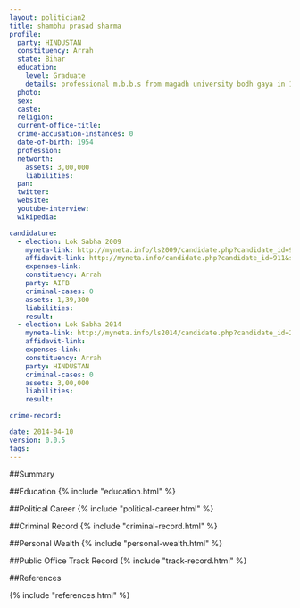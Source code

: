 ```yaml
---
layout: politician2
title: shambhu prasad sharma
profile: 
  party: HINDUSTAN
  constituency: Arrah
  state: Bihar
  education: 
    level: Graduate
    details: professional m.b.b.s from magadh university bodh gaya in 1975  higher madhyamik school hitnarayan shetriya high school arrah 1965
  photo: 
  sex: 
  caste: 
  religion: 
  current-office-title: 
  crime-accusation-instances: 0
  date-of-birth: 1954
  profession: 
  networth: 
    assets: 3,00,000
    liabilities: 
  pan: 
  twitter: 
  website: 
  youtube-interview: 
  wikipedia: 

candidature: 
  - election: Lok Sabha 2009
    myneta-link: http://myneta.info/ls2009/candidate.php?candidate_id=911
    affidavit-link: http://myneta.info/candidate.php?candidate_id=911&scan=original
    expenses-link: 
    constituency: Arrah 
    party: AIFB
    criminal-cases: 0
    assets: 1,39,300
    liabilities: 
    result:  
  - election: Lok Sabha 2014
    myneta-link: http://myneta.info/ls2014/candidate.php?candidate_id=2639
    affidavit-link: 
    expenses-link: 
    constituency: Arrah 
    party: HINDUSTAN
    criminal-cases: 0
    assets: 3,00,000
    liabilities: 
    result:  

crime-record: 

date: 2014-04-10
version: 0.0.5
tags: 
---
```


##Summary


##Education
{% include "education.html" %}


##Political Career
{% include "political-career.html" %}


##Criminal Record
{% include "criminal-record.html" %}


##Personal Wealth
{% include "personal-wealth.html" %}


##Public Office Track Record
{% include "track-record.html" %}


##References


{% include "references.html" %}
